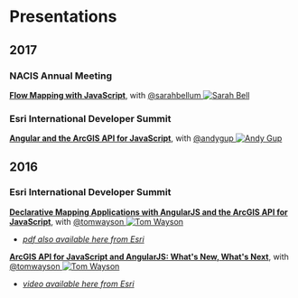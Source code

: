 # Presentations

## 2017

### NACIS Annual Meeting

[**Flow Mapping with JavaScript**](https://nacis2017.sched.com/event/BDl1/practical-cartography-day-late-morning-sessions-journee-cartographie-pratique-seances-de-fin-de-matinee), with [@sarahbellum ![Sarah Bell](https://avatars2.githubusercontent.com/u/10340962?v=3&s=30)](https://github.com/sarahbellum)

### Esri International Developer Summit

[**Angular and the ArcGIS API for JavaScript**](https://jwasilgeo.github.io/presentations/2017/angular-and-the-arcgis-api-for-javascript), with [@andygup ![Andy Gup](https://avatars3.githubusercontent.com/u/510440?v=3&s=30)](https://github.com/andygup)


## 2016

### Esri International Developer Summit

[**Declarative Mapping Applications with AngularJS and the ArcGIS API for JavaScript**](https://github.com/jwasilgeo/presentations/blob/master/2016/Declarative%20Mapping%20Applications%20with%20AngularJS%20and%20the%20ArcGIS%20API%20for%20JavaScript.pdf), with [@tomwayson ![Tom Wayson](https://avatars2.githubusercontent.com/u/662944?v=3&s=30)](https://github.com/tomwayson/)
  - [_pdf also available here from Esri_](http://proceedings.esri.com/library/userconf/devsummit16/papers/dev_int_193.pdf)

[**ArcGIS API for JavaScript and AngularJS: What's New, What's Next**](https://jwasilgeo.github.io/esri-jsapi-and-angular-whats-next-dev-summit-2016), with [@tomwayson ![Tom Wayson](https://avatars2.githubusercontent.com/u/662944?v=3&s=30)](https://github.com/tomwayson/)
  - [_video available here from Esri_](http://video.esri.com/watch/5030/arcgis-api-for-javascript-and-angularjs-whats-new_comma_-whats-next_)
